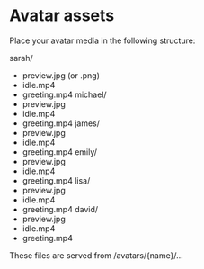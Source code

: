 # Avatar assets

Place your avatar media in the following structure:

sarah/
  - preview.jpg (or .png)
  - idle.mp4
  - greeting.mp4
michael/
  - preview.jpg
  - idle.mp4
  - greeting.mp4
james/
  - preview.jpg
  - idle.mp4
  - greeting.mp4
emily/
  - preview.jpg
  - idle.mp4
  - greeting.mp4
lisa/
  - preview.jpg
  - idle.mp4
  - greeting.mp4
david/
  - preview.jpg
  - idle.mp4
  - greeting.mp4

These files are served from /avatars/{name}/...
